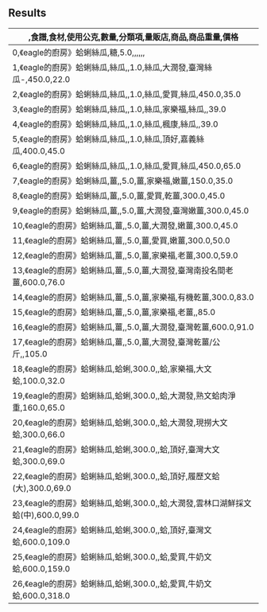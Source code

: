 Results
-----
| ,食譜,食材,使用公克,數量,分類項,量販店,商品,商品重量,價格                        |
|----------------------------------------------------------|
| 0,《eagle的廚房》蛤蜊絲瓜,糖,5.0,,,,,,                             |
| 1,《eagle的廚房》蛤蜊絲瓜,絲瓜,,1.0,絲瓜,大潤發,臺灣絲瓜-,450.0,22.0         |
| 2,《eagle的廚房》蛤蜊絲瓜,絲瓜,,1.0,絲瓜,愛買,絲瓜,450.0,35.0             |
| 3,《eagle的廚房》蛤蜊絲瓜,絲瓜,,1.0,絲瓜,家樂福,絲瓜,,39.0                 |
| 4,《eagle的廚房》蛤蜊絲瓜,絲瓜,,1.0,絲瓜,楓康,絲瓜,,39.0                  |
| 5,《eagle的廚房》蛤蜊絲瓜,絲瓜,,1.0,絲瓜,頂好,嘉義絲瓜,400.0,45.0           |
| 6,《eagle的廚房》蛤蜊絲瓜,絲瓜,,1.0,絲瓜,愛買,絲瓜,450.0,65.0             |
| 7,《eagle的廚房》蛤蜊絲瓜,薑,,5.0,薑,家樂福,嫩薑,150.0,35.0              |
| 8,《eagle的廚房》蛤蜊絲瓜,薑,,5.0,薑,愛買,乾薑,300.0,45.0               |
| 9,《eagle的廚房》蛤蜊絲瓜,薑,,5.0,薑,大潤發,臺灣嫩薑,300.0,45.0            |
| 10,《eagle的廚房》蛤蜊絲瓜,薑,,5.0,薑,大潤發,嫩薑,300.0,45.0             |
| 11,《eagle的廚房》蛤蜊絲瓜,薑,,5.0,薑,愛買,嫩薑,300.0,50.0              |
| 12,《eagle的廚房》蛤蜊絲瓜,薑,,5.0,薑,家樂福,老薑,300.0,59.0             |
| 13,《eagle的廚房》蛤蜊絲瓜,薑,,5.0,薑,大潤發,臺灣南投名間老薑,600.0,76.0       |
| 14,《eagle的廚房》蛤蜊絲瓜,薑,,5.0,薑,家樂福,有機乾薑,300.0,83.0           |
| 15,《eagle的廚房》蛤蜊絲瓜,薑,,5.0,薑,家樂福,老薑,,85.0                  |
| 16,《eagle的廚房》蛤蜊絲瓜,薑,,5.0,薑,大潤發,臺灣乾薑,600.0,91.0           |
| 17,《eagle的廚房》蛤蜊絲瓜,薑,,5.0,薑,大潤發,臺灣乾薑/公斤,,105.0            |
| 18,《eagle的廚房》蛤蜊絲瓜,蛤蜊,300.0,,蛤,家樂福,大文蛤,100.0,32.0         |
| 19,《eagle的廚房》蛤蜊絲瓜,蛤蜊,300.0,,蛤,大潤發,熟文蛤肉淨重,160.0,65.0      |
| 20,《eagle的廚房》蛤蜊絲瓜,蛤蜊,300.0,,蛤,大潤發,現撈大文蛤,300.0,66.0       |
| 21,《eagle的廚房》蛤蜊絲瓜,蛤蜊,300.0,,蛤,頂好,臺灣大文蛤,300.0,69.0        |
| 22,《eagle的廚房》蛤蜊絲瓜,蛤蜊,300.0,,蛤,頂好,履歷文蛤(大),300.0,69.0      |
| 23,《eagle的廚房》蛤蜊絲瓜,蛤蜊,300.0,,蛤,大潤發,雲林口湖鮮採文蛤(中),600.0,99.0 |
| 24,《eagle的廚房》蛤蜊絲瓜,蛤蜊,300.0,,蛤,頂好,臺灣文蛤,600.0,109.0        |
| 25,《eagle的廚房》蛤蜊絲瓜,蛤蜊,300.0,,蛤,愛買,牛奶文蛤,600.0,159.0        |
| 26,《eagle的廚房》蛤蜊絲瓜,蛤蜊,300.0,,蛤,愛買,牛奶文蛤,600.0,318.0        |




